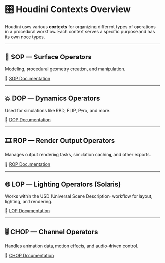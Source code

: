 # 🎛️ Houdini Contexts Overview

Houdini uses various **contexts** for organizing different types of operations in a procedural workflow. Each context serves a specific purpose and has its own node types.

---

## 🧱 SOP — Surface Operators  
Modeling, procedural geometry creation, and manipulation.

🔗 [SOP Documentation](https://www.sidefx.com/docs/houdini/nodes/sop/index.html)

---

## 💥 DOP — Dynamics Operators  
Used for simulations like RBD, FLIP, Pyro, and more.

🔗 [DOP Documentation](https://www.sidefx.com/docs/houdini/nodes/dop/index.html)

---

## 🎞️ ROP — Render Output Operators  
Manages output rendering tasks, simulation caching, and other exports.

🔗 [ROP Documentation](https://www.sidefx.com/docs/houdini/nodes/out/index.html)

---

## 🌐 LOP — Lighting Operators (Solaris)  
Works within the USD (Universal Scene Description) workflow for layout, lighting, and rendering.

🔗 [LOP Documentation](https://www.sidefx.com/docs/houdini/nodes/lop/index.html)

---

## 🎚️ CHOP — Channel Operators  
Handles animation data, motion effects, and audio-driven control.

🔗 [CHOP Documentation](https://www.sidefx.com/docs/houdini/nodes/chop/index.html)
